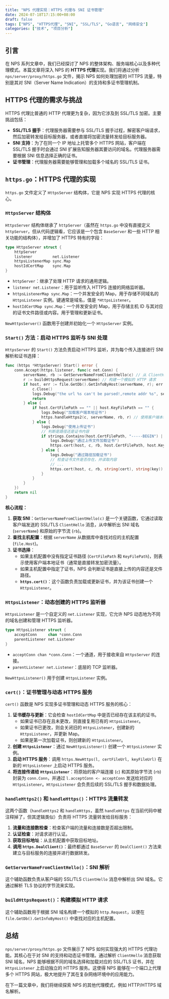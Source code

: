 ```yaml
---
title: "NPS 代理实现：HTTPS 代理与 SNI 证书管理"
date: 2024-07-18T17:15:00+08:00
draft: false
tags: ["NPS", "HTTPS代理", "SNI", "SSL/TLS", "Go语言", "网络安全"]
categories: ["技术", "项目分析"]
---
```


## 引言

在 NPS 系列文章中，我们已经探讨了 NPS 的整体架构、服务端核心以及多种代理模式。本篇文章将深入 NPS 的 **HTTPS 代理**实现。我们将通过分析 `nps/server/proxy/https.go` 文件，揭示 NPS 如何处理加密的 HTTPS 流量，特别是其对 SNI（Server Name Indication）的支持和多证书管理机制。

## HTTPS 代理的需求与挑战

HTTPS 代理比普通的 HTTP 代理更为复杂，因为它涉及到 SSL/TLS 加密。主要挑战包括：

*   **SSL/TLS 握手**：代理服务器需要参与 SSL/TLS 握手过程，解密客户端请求，然后加密转发给目标服务器，或者直接将加密流量转发给目标服务器。
*   **SNI 支持**：为了在同一个 IP 地址上托管多个 HTTPS 网站，客户端在 SSL/TLS 握手时会通过 SNI 扩展告知服务器其要访问的域名。代理服务器需要根据 SNI 信息选择正确的证书。
*   **证书管理**：代理服务器需要能够管理和加载多个域名的 SSL/TLS 证书。

## `https.go`：HTTPS 代理的实现

`https.go` 文件定义了 `HttpsServer` 结构体，它是 NPS 实现 HTTPS 代理的核心。

### `HttpsServer` 结构体

`HttpsServer` 结构体继承了 `httpServer`（虽然在 `https.go` 中没有直接定义 `httpServer`，但从代码逻辑看，它应该是一个包含 `BaseServer` 和一些 HTTP 相关功能的结构体），并增加了 HTTPS 特有的字段：

```go
type HttpsServer struct {
    httpServer
    listener         net.Listener
    httpsListenerMap sync.Map
    hostIdCertMap    sync.Map
}
```

*   `httpServer`：继承了处理 HTTP 请求的通用逻辑。
*   `listener net.Listener`：用于监听传入 HTTPS 连接的网络监听器。
*   `httpsListenerMap sync.Map`：一个并发安全的 Map，用于存储不同域名的 `HttpsListener` 实例。键通常是域名，值是 `*HttpsListener`。
*   `hostIdCertMap sync.Map`：一个并发安全的 Map，用于存储主机 ID 与其对应的证书文件路径或内容。用于管理和更新证书。

`NewHttpsServer()` 函数用于创建并初始化一个 `HttpsServer` 实例。

### `Start()` 方法：启动 HTTPS 监听与 SNI 处理

`HttpsServer` 的 `Start()` 方法负责启动 HTTPS 监听，并为每个传入连接进行 SNI 解析和证书选择：

```go
func (https *HttpsServer) Start() error {
    conn.Accept(https.listener, func(c net.Conn) {
        serverName, rb := GetServerNameFromClientHello(c) // 从 ClientHello 中获取 SNI
        r := buildHttpsRequest(serverName) // 构建一个模拟的 HTTP 请求
        if host, err := file.GetDb().GetInfoByHost(serverName, r); err != nil {
            c.Close()
            logs.Debug("the url %s can't be parsed!,remote addr %s", serverName, c.RemoteAddr().String())
            return
        } else {
            if host.CertFilePath == "" || host.KeyFilePath == "" {
                logs.Debug("加载客户端本地证书")
                https.handleHttps2(c, serverName, rb, r) // 使用客户端本地证书
            } else {
                logs.Debug("使用上传证书")
                // 判断是路径还是证书内容
                if strings.Contains(host.CertFilePath, "-----BEGIN") || strings.Contains(host.KeyFilePath, "-----BEGIN") {
                    logs.Debug("通过上传文件加载证书")
                    https.cert(host, c, rb, host.CertFilePath, host.KeyFilePath) // 使用上传的证书内容
                } else {
                    logs.Debug("通过路径加载证书")
                    // 检查证书文件是否存在，并读取内容
                    // ...
                    https.cert(host, c, rb, string(cert), string(key)) // 使用上传的证书文件
                }
            }
        }
    })
    return nil
}
```

**核心流程：**

1.  **获取 SNI**：`GetServerNameFromClientHello(c)` 是一个关键函数，它通过读取客户端发送的 SSL/TLS `ClientHello` 消息，从中解析出 SNI 域名 (`serverName`) 和原始的字节流 (`rb`)。
2.  **查找主机配置**：根据 `serverName` 从数据库中查找对应的主机配置 (`file.Host`)。
3.  **证书选择**：
    *   如果主机配置中没有指定证书路径 (`CertFilePath` 和 `KeyFilePath`)，则表示使用客户端本地证书（通常是直接转发加密流量）。
    *   如果主机配置中指定了证书，NPS 会判断证书是直接上传的内容还是文件路径。
    *   **`https.cert()`**：这个函数负责加载或更新证书，并为该证书创建一个 `HttpsListener`。

### `HttpsListener`：动态创建的 HTTPS 监听器

`HttpsListener` 是一个自定义的 `net.Listener` 实现，它允许 NPS 动态地为不同的域名创建和管理 HTTPS 监听器。

```go
type HttpsListener struct {
    acceptConn     chan *conn.Conn
    parentListener net.Listener
}
```

*   `acceptConn chan *conn.Conn`：一个通道，用于接收来自 `HttpsServer` 的连接。
*   `parentListener net.Listener`：底层的 TCP 监听器。

`NewHttpsListener()` 用于创建 `HttpsListener` 实例。

### `cert()`：证书管理与动态 HTTPS 服务

`cert()` 函数是 NPS 实现多证书管理和动态 HTTPS 服务的核心：

1.  **证书缓存与更新**：它会检查 `hostIdCertMap` 中是否已经存在该主机的证书。
    *   如果证书已存在且未更改，则直接复用已有的 `HttpsListener`。
    *   如果证书已更改，则会关闭旧的 `HttpsListener`，创建新的 `HttpsListener`，并更新 Map。
    *   如果是第一次加载证书，则创建新的 `HttpsListener`。
2.  **创建 `HttpsListener`**：通过 `NewHttpsListener()` 创建一个 `HttpsListener` 实例。
3.  **启动 HTTPS 服务**：调用 `https.NewHttps(l, certFileUrl, keyFileUrl)` 在新的 `HttpsListener` 上启动 HTTPS 服务。
4.  **将连接传递给 `HttpsListener`**：将原始的客户端连接 (`c`) 和其原始字节流 (`rb`) 封装为 `conn.Conn`，并通过 `l.acceptConn <- acceptConn` 发送给对应的 `HttpsListener`。`HttpsListener` 会负责后续的 SSL/TLS 握手和数据处理。

### `handleHttps2()` 和 `handleHttps()`：HTTPS 流量转发

这两个函数（`handleHttps2` 和 `handleHttps`，虽然 `handleHttps` 在当前代码中被注释掉了，但其逻辑类似）负责将 HTTPS 流量转发给目标服务：

1.  **流量和连接数检查**：检查客户端的流量和连接数是否超出限制。
2.  **认证检查**：对请求进行认证。
3.  **获取目标地址**：从主机配置中获取目标地址。
4.  **调用 `https.DealClient()`**：最终都通过 `BaseServer` 的 `DealClient()` 方法来建立与目标服务的连接并进行数据转发。

### `GetServerNameFromClientHello()`：SNI 解析

这个辅助函数负责从客户端的 SSL/TLS `ClientHello` 消息中解析出 SNI 域名。它通过解析 TLS 协议的字节流来实现。

### `buildHttpsRequest()`：构建模拟 HTTP 请求

这个辅助函数用于根据 SNI 域名构建一个模拟的 `http.Request`，以便在 `file.GetDb().GetInfoByHost()` 中查找对应的主机配置。

## 总结

`nps/server/proxy/https.go` 文件展示了 NPS 如何实现强大的 HTTPS 代理功能。其核心在于对 SNI 的支持和动态证书管理。通过解析 `ClientHello` 消息获取 SNI 域名，NPS 能够根据不同的域名选择和加载对应的 SSL/TLS 证书，并在 `HttpsListener` 上启动独立的 HTTPS 服务。这使得 NPS 能够在一个端口上代理多个 HTTPS 网站，极大地提升了其在复杂网络环境中的应用能力。

在下一篇文章中，我们将继续探索 NPS 的其他代理模式，例如 HTTP/HTTPS 域名解析。
